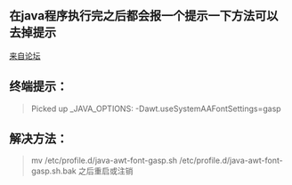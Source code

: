 ## 在java程序执行完之后都会报一个提示一下方法可以去掉提示
[来自论坛](https://bbs.deepin.org/forum.php?mod=viewthread&tid=138244&extra=)
## 终端提示：
> Picked up _JAVA_OPTIONS:    -Dawt.useSystemAAFontSettings=gasp
## 解决方法：
> mv /etc/profile.d/java-awt-font-gasp.sh /etc/profile.d/java-awt-font-gasp.sh.bak
> 之后重启或注销
